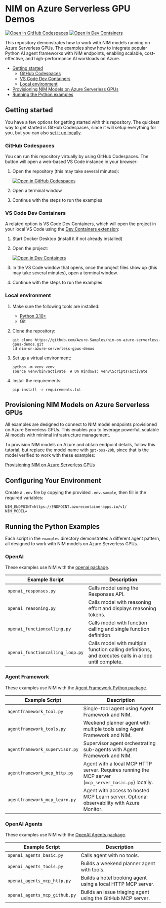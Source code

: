 # NIM on Azure Serverless GPU Demos

[![Open in GitHub Codespaces](https://img.shields.io/static/v1?style=for-the-badge&label=GitHub+Codespaces&message=Open&color=brightgreen&logo=github)](https://codespaces.new/Azure-Samples/nim-on-azure-serverless-gpus-demos)
[![Open in Dev Containers](https://img.shields.io/static/v1?style=for-the-badge&label=Dev%20Containers&message=Open&color=blue&logo=visualstudiocode)](https://vscode.dev/redirect?url=vscode://ms-vscode-remote.remote-containers/cloneInVolume?url=https://github.com/Azure-Samples/nim-on-azure-serverless-gpus-demos)

This repository demonstrates how to work with NIM models running on Azure Serverless GPUs. The examples show how to integrate popular Python AI agent frameworks with NIM endpoints, enabling scalable, cost-effective, and high-performance AI workloads on Azure.

* [Getting started](#getting-started)
  * [GitHub Codespaces](#github-codespaces)
  * [VS Code Dev Containers](#vs-code-dev-containers)
  * [Local environment](#local-environment)
* [Provisioning NIM Models on Azure Serverless GPUs](#provisioning-nim-models-on-azure-serverless-gpus)
* [Running the Python examples](#running-the-python-examples)

## Getting started

You have a few options for getting started with this repository.
The quickest way to get started is GitHub Codespaces, since it will setup everything for you, but you can also [set it up locally](#local-environment).

### GitHub Codespaces

You can run this repository virtually by using GitHub Codespaces. The button will open a web-based VS Code instance in your browser:

1. Open the repository (this may take several minutes):

    [![Open in GitHub Codespaces](https://github.com/codespaces/badge.svg)](https://codespaces.new/Azure-Samples/nim-on-azure-serverless-gpus-demos)

2. Open a terminal window
3. Continue with the steps to run the examples

### VS Code Dev Containers

A related option is VS Code Dev Containers, which will open the project in your local VS Code using the [Dev Containers extension](https://marketplace.visualstudio.com/items?itemName=ms-vscode-remote.remote-containers):

1. Start Docker Desktop (install it if not already installed)
2. Open the project:

    [![Open in Dev Containers](https://img.shields.io/static/v1?style=for-the-badge&label=Dev%20Containers&message=Open&color=blue&logo=visualstudiocode)](https://vscode.dev/redirect?url=vscode://ms-vscode-remote.remote-containers/cloneInVolume?url=https://github.com/Azure-Samples/nim-on-azure-serverless-gpus-demos)

3. In the VS Code window that opens, once the project files show up (this may take several minutes), open a terminal window.
4. Continue with the steps to run the examples

### Local environment

1. Make sure the following tools are installed:

    * [Python 3.10+](https://www.python.org/downloads/)
    * Git

2. Clone the repository:

    ```shell
    git clone https://github.com/Azure-Samples/nim-on-azure-serverless-gpus-demos.git
    cd nim-on-azure-serverless-gpus-demos
    ```

3. Set up a virtual environment:

    ```shell
    python -m venv venv
    source venv/bin/activate  # On Windows: venv\Scripts\activate
    ```

4. Install the requirements:

    ```shell
    pip install -r requirements.txt
    ```

## Provisioning NIM Models on Azure Serverless GPUs

All examples are designed to connect to NIM model endpoints provisioned on Azure Serverless GPUs. This enables you to leverage powerful, scalable AI models with minimal infrastructure management.

To provision NIM models on Azure and obtain endpoint details, follow this tutorial, but replace the model name with `gpt-oss-20b`, since that is the model verified to work with these examples:

[Provisioning NIM on Azure Serverless GPUs](https://learn.microsoft.com/azure/container-apps/serverless-gpu-nim?tabs=bash)

## Configuring Your Environment

Create a `.env` file by copying the provided `.env.sample`, then fill in the required variables:

```
NIM_ENDPOINT=https://ENDPOINT.azurecontainerapps.io/v1/
NIM_MODEL=
```

## Running the Python Examples

Each script in the `examples` directory demonstrates a different agent pattern, all designed to work with NIM models on Azure Serverless GPUs.

### OpenAI

These examples use NIM with the [openai package](https://pypi.org/project/openai/).

| Example Script | Description |
|----------------|-------------|
| `openai_responses.py` | Calls model using the Responses API. |
| `openai_reasoning.py` | Calls model with reasoning effort and displays reasoning tokens. |
| `openai_functioncalling.py` | Calls model with function calling and single function definition. |
| `openai_functioncalling_loop.py` | Calls model with multiple function calling definitions, and executes calls in a loop until complete. |

### Agent Framework

These examples use NIM with the [Agent Framework Python package](https://learn.microsoft.com/agent-framework/).

| Example Script | Description |
|-----------------------------|---------------------------------------------------------------|
| `agentframework_tool.py`     | Single-tool agent using Agent Framework and NIM. |
| `agentframework_tools.py`    | Weekend planner agent with multiple tools using Agent Framework and NIM. |
| `agentframework_supervisor.py` | Supervisor agent orchestrating sub-agents with Agent Framework and NIM. |
| `agentframework_mcp_http.py` | Agent with a local MCP HTTP server. Requires running the MCP server (`mcp_server_basic.py`) locally. |
| `agentframework_mcp_learn.py` | Agent with access to hosted MCP Learn server. Optional observability with Azure Monitor. |

### OpenAI Agents

These examples use NIM with the [OpenAI Agents package](https://openai.github.io/openai-agents-python/).

| Example Script | Description |
|---------------|------------|
| `openai_agents_basic.py` | Calls agent with no tools. |
| `openai_agents_tools.py` | Builds a weekend planner agent with tools. |
| `openai_agents_mcp_http.py` | Builds a hotel booking agent using a local HTTP MCP server. |
| `openai_agents_mcp_github.py` | Builds an issue triaging agent using the GitHub MCP server. |
